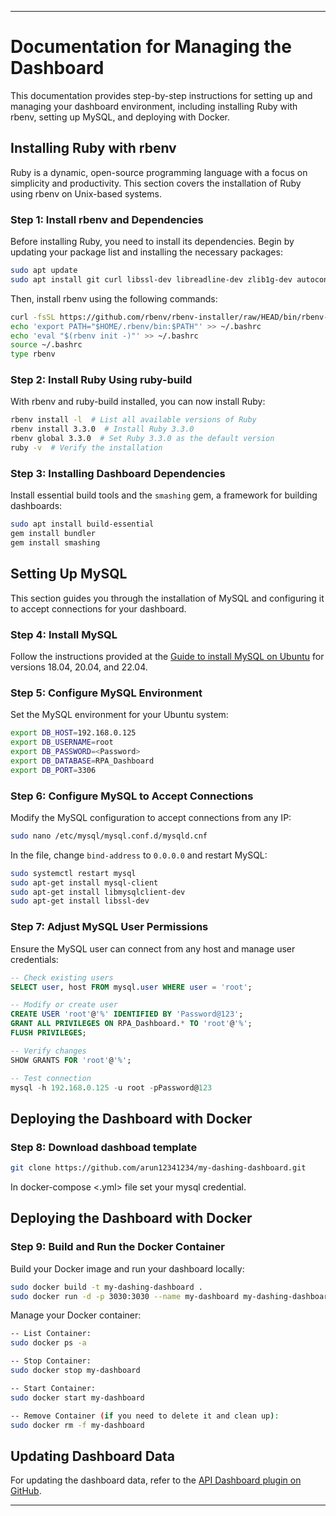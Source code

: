 
---

# Documentation for Managing the Dashboard

This documentation provides step-by-step instructions for setting up and managing your dashboard environment, including installing Ruby with rbenv, setting up MySQL, and deploying with Docker.

## Installing Ruby with rbenv

Ruby is a dynamic, open-source programming language with a focus on simplicity and productivity. This section covers the installation of Ruby using rbenv on Unix-based systems.

### Step 1: Install rbenv and Dependencies

Before installing Ruby, you need to install its dependencies. Begin by updating your package list and installing the necessary packages:

```bash
sudo apt update
sudo apt install git curl libssl-dev libreadline-dev zlib1g-dev autoconf bison build-essential libyaml-dev libreadline-dev libncurses5-dev libffi-dev libgdbm-dev
```

Then, install rbenv using the following commands:

```bash
curl -fsSL https://github.com/rbenv/rbenv-installer/raw/HEAD/bin/rbenv-installer | bash
echo 'export PATH="$HOME/.rbenv/bin:$PATH"' >> ~/.bashrc
echo 'eval "$(rbenv init -)"' >> ~/.bashrc
source ~/.bashrc
type rbenv
```

### Step 2: Install Ruby Using ruby-build

With rbenv and ruby-build installed, you can now install Ruby:

```bash
rbenv install -l  # List all available versions of Ruby
rbenv install 3.3.0  # Install Ruby 3.3.0
rbenv global 3.3.0  # Set Ruby 3.3.0 as the default version
ruby -v  # Verify the installation
```

### Step 3: Installing Dashboard Dependencies

Install essential build tools and the `smashing` gem, a framework for building dashboards:

```bash
sudo apt install build-essential
gem install bundler
gem install smashing
```

## Setting Up MySQL

This section guides you through the installation of MySQL and configuring it to accept connections for your dashboard.

### Step 4: Install MySQL

Follow the instructions provided at the [Guide to install MySQL on Ubuntu](https://www.devart.com/dbforge/mysql/how-to-install-mysql-on-ubuntu/) for versions 18.04, 20.04, and 22.04.

### Step 5: Configure MySQL Environment

Set the MySQL environment for your Ubuntu system:

```bash
export DB_HOST=192.168.0.125
export DB_USERNAME=root
export DB_PASSWORD=<Password>
export DB_DATABASE=RPA_Dashboard
export DB_PORT=3306
```

### Step 6: Configure MySQL to Accept Connections

Modify the MySQL configuration to accept connections from any IP:

```bash
sudo nano /etc/mysql/mysql.conf.d/mysqld.cnf
```

In the file, change `bind-address` to `0.0.0.0` and restart MySQL:

```bash
sudo systemctl restart mysql
sudo apt-get install mysql-client
sudo apt-get install libmysqlclient-dev
sudo apt-get install libssl-dev
```

### Step 7: Adjust MySQL User Permissions

Ensure the MySQL user can connect from any host and manage user credentials:

```sql
-- Check existing users
SELECT user, host FROM mysql.user WHERE user = 'root';

-- Modify or create user
CREATE USER 'root'@'%' IDENTIFIED BY 'Password@123';
GRANT ALL PRIVILEGES ON RPA_Dashboard.* TO 'root'@'%';
FLUSH PRIVILEGES;

-- Verify changes
SHOW GRANTS FOR 'root'@'%';

-- Test connection
mysql -h 192.168.0.125 -u root -pPassword@123
```

## Deploying the Dashboard with Docker

### Step 8: Download dashboad template

```bash
git clone https://github.com/arun12341234/my-dashing-dashboard.git
````
In docker-compose <.yml> file set your mysql credential.



## Deploying the Dashboard with Docker

### Step 9: Build and Run the Docker Container

Build your Docker image and run your dashboard locally:

```bash
sudo docker build -t my-dashing-dashboard .
sudo docker run -d -p 3030:3030 --name my-dashboard my-dashing-dashboard
```

Manage your Docker container:

```bash
-- List Container:
sudo docker ps -a

-- Stop Container:
sudo docker stop my-dashboard

-- Start Container:
sudo docker start my-dashboard

-- Remove Container (if you need to delete it and clean up):
sudo docker rm -f my-dashboard
```

## Updating Dashboard Data

For updating the dashboard data, refer to the [API Dashboard plugin on GitHub](https://github.com/arun12341234/Api-dashboard).

---

